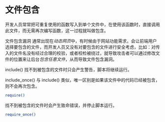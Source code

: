 # 文件包含

开发人员常常把可重复使用的函数写入到单个文件中，在使用该函数时，直接调用此文件，而无需再次编写函数，这一过程就叫做包含。

文件包含漏洞 通常出现在*动态网页*中，有时候由于网站功能需求，会让前端用户选择要包含的文件，而开发人员又没有对要包含的文件进行安全考虑，比如：对传入的文件名没有经过合理的校验，或者校检被绕过，就导致攻击者可以通过修改文件的位置来让后台*包含任意文件*，从而导致文件包含漏洞。

include()
找不到被包含的文件时只会产生警告，脚本将继续运行。

include_once()
与 include() 类似，唯一区别是如果该文件中的代码已经被包含，则不会再次包含。

```sh
require()
```

找不到被包含的文件时会产生致命错误，并停止脚本运行。

```sh
require_once()
```
